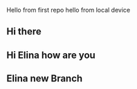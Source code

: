 Hello from first repo
 hello from local device

 ## Hi there

 ## Hi Elina how are you

## Elina new Branch
